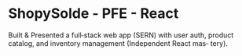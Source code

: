 # ShopySolde - PFE - React
 Built & Presented a full‑stack web app (SERN) with user auth, product catalog, and inventory management (Independent React mas‑ tery).
